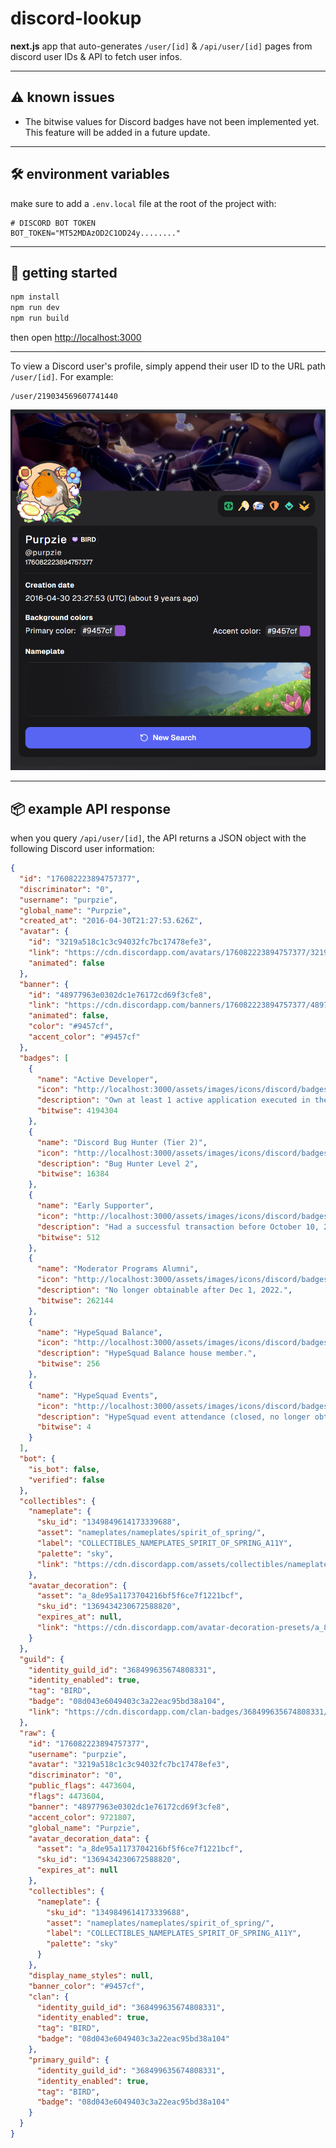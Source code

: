 # discord-lookup 

**next.js** app that auto-generates `/user/[id]` & `/api/user/[id]` pages from discord user IDs & API to fetch user infos.

---

## ⚠️ known issues

- The bitwise values for Discord badges have not been implemented yet. This feature will be added in a future update.

---

## 🛠 environment variables

make sure to add a `.env.local` file at the root of the project with:

```env
# DISCORD BOT TOKEN
BOT_TOKEN="MT52MDAzOD2C1OD24y........"
```

---


## 🚀 getting started


```bash
npm install
npm run dev
npm run build
```

then open [http://localhost:3000](http://localhost:3000)

---

To view a Discord user's profile, simply append their user ID to the URL path `/user/[id]`. For example:
```
/user/219034569607741440
```

![Discord Lookup Profile Example](public/assets/images/github/lookup-profile.png)


---

## 📦 example API response

when you query `/api/user/[id]`, the API returns a JSON object with the following Discord user information:

```json
{
  "id": "176082223894757377",
  "discriminator": "0",
  "username": "purpzie",
  "global_name": "Purpzie",
  "created_at": "2016-04-30T21:27:53.626Z",
  "avatar": {
    "id": "3219a518c1c3c94032fc7bc17478efe3",
    "link": "https://cdn.discordapp.com/avatars/176082223894757377/3219a518c1c3c94032fc7bc17478efe3.webp?size=512",
    "animated": false
  },
  "banner": {
    "id": "48977963e0302dc1e76172cd69f3cfe8",
    "link": "https://cdn.discordapp.com/banners/176082223894757377/48977963e0302dc1e76172cd69f3cfe8?size=480",
    "animated": false,
    "color": "#9457cf",
    "accent_color": "#9457cf"
  },
  "badges": [
    {
      "name": "Active Developer",
      "icon": "http://localhost:3000/assets/images/icons/discord/badges/general/activedeveloper.svg",
      "description": "Own at least 1 active application executed in the last 30 days.",
      "bitwise": 4194304
    },
    {
      "name": "Discord Bug Hunter (Tier 2)",
      "icon": "http://localhost:3000/assets/images/icons/discord/badges/general/discordbughunter2.svg",
      "description": "Bug Hunter Level 2",
      "bitwise": 16384
    },
    {
      "name": "Early Supporter",
      "icon": "http://localhost:3000/assets/images/icons/discord/badges/general/discordearlysupporter.svg",
      "description": "Had a successful transaction before October 10, 2018.",
      "bitwise": 512
    },
    {
      "name": "Moderator Programs Alumni",
      "icon": "http://localhost:3000/assets/images/icons/discord/badges/general/discordmod.svg",
      "description": "No longer obtainable after Dec 1, 2022.",
      "bitwise": 262144
    },
    {
      "name": "HypeSquad Balance",
      "icon": "http://localhost:3000/assets/images/icons/discord/badges/general/hypesquadbalance.svg",
      "description": "HypeSquad Balance house member.",
      "bitwise": 256
    },
    {
      "name": "HypeSquad Events",
      "icon": "http://localhost:3000/assets/images/icons/discord/badges/general/hypesquadevents.svg",
      "description": "HypeSquad event attendance (closed, no longer obtainable).",
      "bitwise": 4
    }
  ],
  "bot": {
    "is_bot": false,
    "verified": false
  },
  "collectibles": {
    "nameplate": {
      "sku_id": "1349849614173339688",
      "asset": "nameplates/nameplates/spirit_of_spring/",
      "label": "COLLECTIBLES_NAMEPLATES_SPIRIT_OF_SPRING_A11Y",
      "palette": "sky",
      "link": "https://cdn.discordapp.com/assets/collectibles/nameplates/nameplates/spirit_of_spring/asset.webm"
    },
    "avatar_decoration": {
      "asset": "a_8de95a1173704216bf5f6ce7f1221bcf",
      "sku_id": "1369434230672588820",
      "expires_at": null,
      "link": "https://cdn.discordapp.com/avatar-decoration-presets/a_8de95a1173704216bf5f6ce7f1221bcf?size=512"
    }
  },
  "guild": {
    "identity_guild_id": "368499635674808331",
    "identity_enabled": true,
    "tag": "BIRD",
    "badge": "08d043e6049403c3a22eac95bd38a104",
    "link": "https://cdn.discordapp.com/clan-badges/368499635674808331/08d043e6049403c3a22eac95bd38a104.png"
  },
  "raw": {
    "id": "176082223894757377",
    "username": "purpzie",
    "avatar": "3219a518c1c3c94032fc7bc17478efe3",
    "discriminator": "0",
    "public_flags": 4473604,
    "flags": 4473604,
    "banner": "48977963e0302dc1e76172cd69f3cfe8",
    "accent_color": 9721807,
    "global_name": "Purpzie",
    "avatar_decoration_data": {
      "asset": "a_8de95a1173704216bf5f6ce7f1221bcf",
      "sku_id": "1369434230672588820",
      "expires_at": null
    },
    "collectibles": {
      "nameplate": {
        "sku_id": "1349849614173339688",
        "asset": "nameplates/nameplates/spirit_of_spring/",
        "label": "COLLECTIBLES_NAMEPLATES_SPIRIT_OF_SPRING_A11Y",
        "palette": "sky"
      }
    },
    "display_name_styles": null,
    "banner_color": "#9457cf",
    "clan": {
      "identity_guild_id": "368499635674808331",
      "identity_enabled": true,
      "tag": "BIRD",
      "badge": "08d043e6049403c3a22eac95bd38a104"
    },
    "primary_guild": {
      "identity_guild_id": "368499635674808331",
      "identity_enabled": true,
      "tag": "BIRD",
      "badge": "08d043e6049403c3a22eac95bd38a104"
    }
  }
}
```
